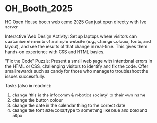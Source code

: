 # OH_Booth_2025
HC Open House booth web demo 2025
Can just open directly with live server 

Interactive Web Design Activity: Set up laptops where visitors can customise elements of a simple website (e.g., change colours, fonts, and layout), and see the results of that change in real-time. This gives them hands-on experience with CSS and HTML basics.

"Fix the Code" Puzzle: Present a small web page with intentional errors in the HTML or CSS, challenging visitors to identify and fix the code. Offer small rewards such as candy for those who manage to troubleshoot the issues successfully.

Tasks (also in readme): 
1. change 'this is the infocomm & robotics society' to their own name
2. change the button colour
3. change the date in the calendar thing to the correct date
4. change the font size/color/type to something like blue and bold and 50px
